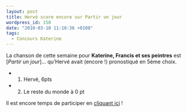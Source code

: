 ```yaml
---
layout: post
title: Hervé score encore sur Partir un jour
wordpress_id: 150
date: "2010-03-10 11:10:36 +0100"
tags:
  - Concours Katerine
---
```


La chanson de cette semaine pour **Katerine, Francis et ses peintres** est
[_Partir un jour_]… qu’Hervé avait (encore !) pronostiqué en 5ème choix.

- 1. Hervé, 6pts
- 2. Le reste du monde à 0 pt

Il est encore temps de participer en [cliquant ici][i1] !

[i1]: https://www.deadrooster.org/concours-katerine-francis-et-ses-peintres/
